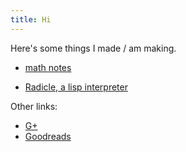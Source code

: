 ```yaml
---
title: Hi
---
```

Here's some things I made / am making.

 - [math notes](http://github.com/nham/mat_notes)

 - [Radicle, a lisp interpreter](https://github.com/nham/radicle)



Other links:

 - [G+](https://plus.google.com/107239411748947572422/)
 - [Goodreads](https://www.goodreads.com/user/show/18824764)

